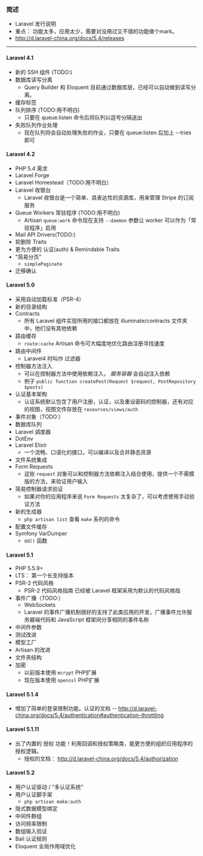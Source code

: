 ### 简述
* Laravel 发行说明
* 重点： 功能太多，应用太少，需要对没用过又不错的功能做个mark。
* http://d.laravel-china.org/docs/5.4/releases
***


#### Laravel 4.1
* 新的 SSH 组件 (TODO:)
* 数据库读写分离
    * Query Builder 和 Eloquent 目前通过数据库层，已经可以自动做到读写分离。
* 缓存标签
* 队列排序 (TODO:用不明白)
    * 只要在 queue:listen 命令后将队列以逗号分隔送出
* 失败队列作业处理
    * 现在队列将会自动处理失败的作业，只要在 queue:listen 后加上 --tries 即可


#### Laravel 4.2
* PHP 5.4 需求
* Laravel Forge
* Laravel Homestead（TODO:用不明白）
* Laravel 收银台
    * Laravel 收银台是一个简单、具表达性的资源库，用来管理 Stripe 的订阅服务
* Queue Workers 常驻程序 (TODO:用不明白)
    * Artisan `queue:work` 命令现在支持 `--daemon` 参数让 worker 可以作为「常驻程序」启用
* Mail API Drivers(TODO:)
* 软删除 Traits
* 更为方便的 认证(auth) & Remindable Traits
* "简易分页"
    * `simplePaginate`
* 迁移确认


#### Laravel 5.0
* 采用自动加载标准（PSR-4）
* 新的目录结构
* Contracts
    * 所有 Laravel 组件实现所用的接口都放在 illuminate/contracts 文件夹中，他们没有其他依赖
* 路由缓存
    * `route:cache` Artisan 命令可大幅度地优化路由注册寻找速度
* 路由中间件
    * Laravel4 时叫作 过滤器
* 控制器方法注入
    * 可以在控制器方法中使用依赖注入， *服务容器* 会自动注入依赖
    * 例子 `public function createPost(Request $request, PostRepository $posts)`
* 认证基本架构
    * 认证系统默认包含了用户注册，认证，以及重设密码的控制器，还有对应的视图，视图文件存放在 `resources/views/auth`
* 事件对象（TODO:）
* 数据库队列
* Laravel 调度器
* DotEnv
* Laravel Elixir
    * 一个流畅、口语化的接口，可以编译以及合并静态资源
* 文件系统集成
* Form Requests 
    * 这些 `request` 对象可以和控制器方法依赖注入结合使用，提供一个不需模版的方法，来验证用户输入
* 简易控制器请求验证
    * 如果对你的应用程序来说 `Form Requests` 太复杂了，可以考虑使用手动验证方法
* 新的生成器
    * `php artisan list` 查看 `make` 系列的命令
* 配置文件缓存
* Symfony VarDumper
    * `dd()` 函数


#### Laravel 5.1
* PHP 5.5.9+
* LTS： 第一个长支持版本
* PSR-2 代码风格
    * PSR-2 代码风格指南 已经被 Laravel 框架采用为默认的代码风格指
* 事件广播（TODO:）
    * WebSockets
    * Laravel 的事件广播机制很好的支持了此类应用的开发，广播事件允许服务器端代码和 JavaScript 框架间分享相同的事件名称
* 中间件参数
* 测试改进
* 模型工厂
* Artisan 的改进
* 文件夹结构
* 加密
    * 以前版本使用 `mcrypt` PHP扩展
    * 现在版本使用 `openssl` PHP扩展


#### Laravel 5.1.4
* 增加了简单的登录限制功能。认证的文档 -- http://d.laravel-china.org/docs/5.4/authentication#authentication-throttling


#### Laravel 5.1.11
* 出了内置的 授权 功能！利用回调和授权策略类，能更方便的组织应用程序的授权逻辑。
    * 授权的文档： http://d.laravel-china.org/docs/5.4/authorization


#### Laravel 5.2
* 用户认证驱动 / "多认证系统"
* 用户认证脚手架
    * `php artisan make:auth`
* 隐式数据模型绑定
* 中间件群组
* 访问频率限制
* 数组输入验证
* Bail 认证规则
* Eloquent 全局作用域优化